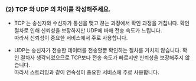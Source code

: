 ### (2) TCP 와 UDP 의 차이를 작성해주세요.
- TCP 는 송신자와 수신자가 통신을 맺고 끊는 과정에서 확인 과정을 거칩니다. 확인 절차로 인해 신뢰성을 보장하지만 UDP에 바해 전송 속도가 느립니다.   
따라서 신뢰성이 중요한 서비스에서 주로 사용합니다.

- UDP는 송신자가 전송한 데이터를 전송할뿐  확인하는 절차를 거치지 않습니다.
확인 절차사 생각되었으므로 TCP보다 전송 속도가 빠르지만 신뢰성을 보장해주지 않습니다.   
따라서 스트리밍과 같이 연속성이 중요한 서비스에 주로 사용합니다.